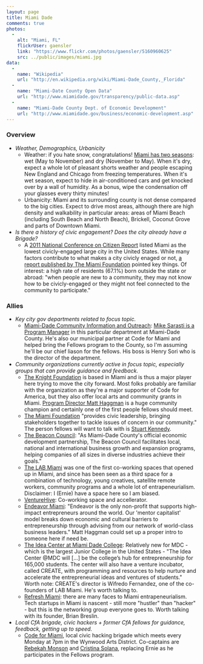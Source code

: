 ```yaml
---
layout: page
title: Miami Dade
comments: true
photos:
  -
    alt: "Miami, FL"
    flickrUser: gaensler
    link: "https://www.flickr.com/photos/gaensler/5160960625"
    src: ../public/images/miami.jpg
data:
  -
    name: "Wikipedia"
    url: "http://en.wikipedia.org/wiki/Miami-Dade_County,_Florida"
  -
    name: "Miami-Date County Open Data"
    url: "http://www.miamidade.gov/transparency/public-data.asp"
  -
    name: "Miami-Dade County Dept. of Economic Development"
    url: "http://www.miamidade.gov/business/economic-development.asp"
---
```


### Overview 

* _Weather, Demographics, Urbanicity_
  * Weather: if you hate snow, congratulations! [Miami has two seasons](http://en.wikipedia.org/wiki/Miami#Climate): wet (May to November) and dry (November to May). When it's dry, expect a whole lot of pleasant shorts weather and people escaping New England and Chicago from freezing temperatures. When it's wet season, expect to hide in air-conditioned cars and get knocked over by a wall of humidity. As a bonus, wipe the condensation off your glasses every thirty minutes!
  * Urbanicity: Miami and its surrounding county is not dense compared to the big cities. Expect to drive most areas, although there are high density and walkability in particular areas: areas of Miami Beach (including South Beach and North Beach), Brickell, Coconut Grove and parts of Downtown Miami.
* _Is there a history of civic engagement? Does the city already have a Brigade?_
  * A [2011 National Conference on Citizen Report](http://www.bobgrahamcenter.ufl.edu/sites/default/files/minn._miami_report.pdf) listed Miami as the lowest civicly-engaged large city in the United States. While many factors contribute to what makes a city civicly enaged or not, [a report published by The Miami Foundation](http://ourmiami.org/stories/civic-participation/) pointed key things. Of interest: a high rate of residents (67.1%) born outside the state or abroad: "when people are new to a community, they may not know how to be civicly-engaged or they might not feel connected to the community to participate."


### Allies


* _Key city gov departments related to focus topic._
  * [Miami-Dade Community Information and Outreach](http://www.miamidade.gov/information/): [Mike Sarasti is a Program Manager](http://305biz.org/2014/09/29/mike-sarasti-on-open-data-fall-2014/) in this particular department at Miami-Dade County. He's also our municipal partner at Code for Miami and helped bring the Fellows program to the County, so I'm assuming he'll be our chief liason for the fellows. His boss is Henry Sori who is the director of the department.  
* _Community organizations currently active in focus topic, especially groups that can provide guidance and feedback._
  * [The Knight Foundation](http://www.knightfoundation.org/) is based in Miami and is thus a major player here trying to move the city forward. Most folks probably are familiar with the organization as they're a major supporter of Code for America, but they also offer local arts and community grants in Miami. [Program Director Matt Haggman](http://www.knightfoundation.org/staff/matt-haggman/) is a huge community champion and certainly one of the first people fellows should meet.
  * [The Miami Foundation](http://www.knightfoundation.org/) "provides civic leadership, bringing stakeholders together to tackle issues of concern in our community." The person fellows will want to talk with is [Stuart Kennedy](http://miamifoundation.org/page.aspx?pid=620).
  * [The Beacon Council](http://www.beaconcouncil.com/): "As Miami-Dade County's official economic development partnership, The Beacon Council facilitates local, national and international business growth and expansion programs, helping companies of all sizes in diverse industries achieve their goals."
  * [The LAB Miami](http://thelabmiami.com/) was one of the first co-working spaces that opened up in Miami, and since has been seen as a third space for a combination of technology, young creatives, satellite remote workers, community programs and a whole lot of entrapeneurialism. Disclaimer: I (Ernie) have a space here so I am biased.
  * [VentureHive](http://www.venturehive.co/): Co-working space and accellerator. 
  * [Endeavor Miami](http://www.endeavormiami.org/): "Endeavor is the only non-profit that supports high-impact entrepreneurs around the world. Our 'mentor capitalist' model breaks down economic and cultural barriers to entrepreneurship through advising from our network of world-class business leaders." Matt Haggman could set up a proper intro to someone here if need be.
  * [The Idea Center at Miami Dade College](http://www.theideacenter.co/): Relatively new for MDC - which is the largest Junior College in the United States - "The Idea Center @MDC will [...] be the college’s hub for entrepreneurship for 165,000 students. The center will also have a venture incubator, called CREATE, with programming and resources to help nurture and accelerate the entrepreneurial ideas and ventures of students." Worth note: CREATE's director is Wifredo Fernandez, one of the co-founders of LAB Miami. He's worth talking to.
  * [Refresh Miami](www.refreshmiami.com): there are many faces to Miami entrapeneurialism. Tech startups in Miami is nascent - still more "hustler" than "hacker" - but this is the networking group everyone goes to. Worth talking with its founder, Brian Breslin.
* _Local CfA brigade, civic hackers + former CfA fellows for guidance, feedback, getting up to speed._
  * [Code for Miami](http://www.codeformiami.org), local civic hacking brigade which meets every Monday at 7pm in the Wynwood Arts District. Co-captains are [Rebekah Monson](http://www.twitter.com/rsm) and [Cristina Solana](https://twitter.com/nightshiftc), replacing Ernie as he participates in the Fellows program.
